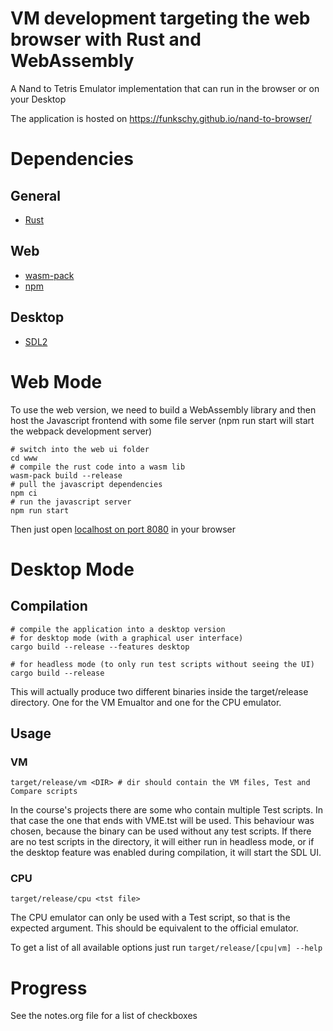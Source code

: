 # VM development targeting the web browser with Rust and WebAssembly

A Nand to Tetris Emulator implementation that can run in the browser or on your Desktop

The application is hosted on https://funkschy.github.io/nand-to-browser/

# Dependencies
## General
- [Rust](https://www.rust-lang.org/)
## Web
- [wasm-pack](https://rustwasm.github.io/wasm-pack/installer/)
- [npm](https://github.com/npm/cli)
## Desktop
- [SDL2](https://www.libsdl.org/)

# Web Mode

To use the web version, we need to build a WebAssembly library and then host the Javascript frontend with some file server (npm run start will start the webpack development server)

``` shell
# switch into the web ui folder
cd www
# compile the rust code into a wasm lib
wasm-pack build --release
# pull the javascript dependencies
npm ci
# run the javascript server
npm run start
```

Then just open [localhost on port 8080](http://localhost:8080) in your browser

# Desktop Mode
## Compilation
``` shell
# compile the application into a desktop version
# for desktop mode (with a graphical user interface)
cargo build --release --features desktop

# for headless mode (to only run test scripts without seeing the UI)
cargo build --release
```
This will actually produce two different binaries inside the target/release directory. One for the VM Emualtor and one for the CPU emulator.

## Usage

### VM
``` shell
target/release/vm <DIR> # dir should contain the VM files, Test and Compare scripts
```
In the course's projects there are some who contain multiple Test scripts. In that case the one that ends with VME.tst will be used.
This behaviour was chosen, because the binary can be used without any test scripts. If there are no test scripts in the directory, it will either run in headless mode, or if the desktop feature was enabled during compilation, it will start the SDL UI.

### CPU
``` shell
target/release/cpu <tst file>
```
The CPU emulator can only be used with a Test script, so that is the expected argument.
This should be equivalent to the official emulator.

To get a list of all available options just run `target/release/[cpu|vm] --help`

# Progress

See the notes.org file for a list of checkboxes
